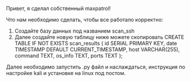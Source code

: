 Привет, я сделал собственный maxpatrol!

Что нам необходимо сделать, чтобы все работало корректно:
1. Создайте базу данных под названием scan_ssh
2. Далее создайте новую таблицу ниже можете скопировать
CREATE TABLE IF NOT EXISTS scan_results (
    id SERIAL PRIMARY KEY,
    date TIMESTAMP DEFAULT CURRENT_TIMESTAMP,
    host VARCHAR(255),
    command TEXT,
    os_info TEXT,
    ports TEXT
);

Далее необходимо запустить .py файл и наслаждаться, инструкция по настройке kali и установке на linux под постом. 
